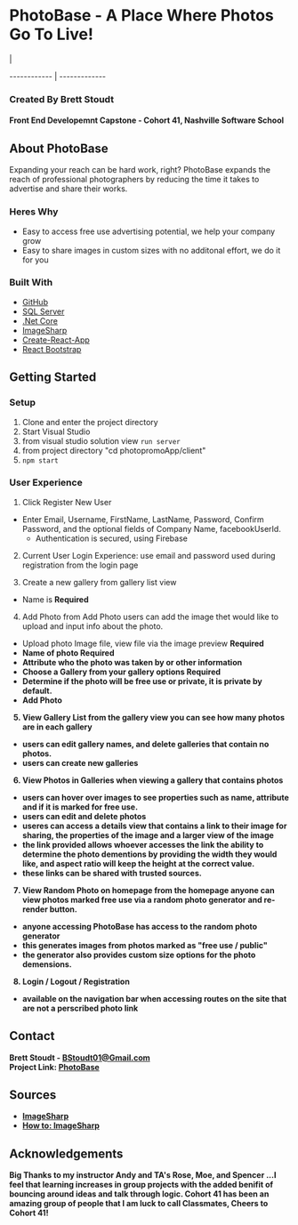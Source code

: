 # PhotoBase - A Place Where Photos Go To Live!
 <p>  | <p>
------------ | -------------
<h3> Created By Brett Stoudt  <br/> <h4>Front End Developemnt Capstone - Cohort 41, Nashville Software School</h4> </h3>

## About PhotoBase
Expanding your reach can be hard work, right? PhotoBase expands the reach of professional
photographers by reducing the time it takes to advertise and share their works. 

### Heres Why
-  Easy to access free use advertising potential, we help your company grow
-  Easy to share images in custom sizes with no additonal effort, we do it for you
 

### Built With
- [GitHub](http://github.com)</br>
- [SQL Server](https://www.microsoft.com/en-us/sql-server/sql-server-2019)</br>
- [.Net Core](https://dotnet.microsoft.com/)</br>
- [ImageSharp](https://sixlabors.com/products/imagesharp/)</br>
- [Create-React-App](https://create-react-app.dev/)</br>
- [React Bootstrap](https://react-bootstrap.netlify.app/)</br>

## Getting Started

### Setup
1. Clone and enter the project directory
2. Start Visual Studio 
3. from visual studio solution view ```run server```
4. from project directory "cd photopromoApp/client"
5. ```npm start```


### User Experience
1. Click Register New User 
- Enter Email, Username, FirstName, LastName, Password, Confirm Password, and the optional fields of Company Name, facebookUserId.
    - Authentication is secured, using Firebase

2. Current User Login Experience: use email and password used during registration from the login page

3. Create a new gallery
from gallery list view
- Name is <b>Required</b>

4. Add Photo
from Add Photo users can add the image thet would like to upload and input info about the photo.
- Upload photo Image file, view file via the image preview <b>Required<b>
- Name of photo <b>Required</b>
- Attribute who the photo was taken by or other information
- Choose a Gallery from your gallery options <b>Required<b>
- Determine if the photo will be free use or private, it is private by default.
- Add Photo

5. View Gallery List
from the gallery view you can see how many photos are in each gallery
- users can edit gallery names, and delete galleries that contain no photos.
- users can create new galleries

6. View Photos in Galleries
when viewing a gallery that contains photos
- users can hover over images to see properties such as name, attribute and if it is marked for free use.
- users can edit and delete photos
- useres can access a details view that contains a link to their image for sharing, the properties of the image and a larger view of the image
- the link provided allows whoever accesses the link the ability to determine the photo dementions by providing the width they would like, 
and aspect ratio will keep the height at the correct value.
- these links can be shared with trusted sources.

7. View Random Photo on homepage
from the homepage anyone can view photos marked free use via a random photo generator and re-render button.
- anyone accessing PhotoBase has access to the random photo generator
- this generates images from photos marked as "free use / public"
- the generator also provides custom size options for the photo demensions.

8. Login / Logout / Registration
- available on the navigation bar when accessing routes on the site that are not a perscribed photo link




## Contact
Brett Stoudt - BStoudt01@Gmail.com</br>
Project Link: [PhotoBase](https://github.com/bstoudt01/PhotoBase)

## Sources
- [ImageSharp](https://docs.sixlabors.com/)
- [How to: ImageSharp](https://andrewlock.net/using-imagesharp-to-resize-images-in-asp-net-core-part-4-saving-to-disk/)

## Acknowledgements
Big Thanks to my instructor Andy and TA's Rose, Moe, and Spencer 
...I feel that learning increases in group projects with the added benifit of bouncing around ideas and talk through logic. 
Cohort 41 has been an amazing group of people that I am luck to call Classmates, Cheers to Cohort 41!
